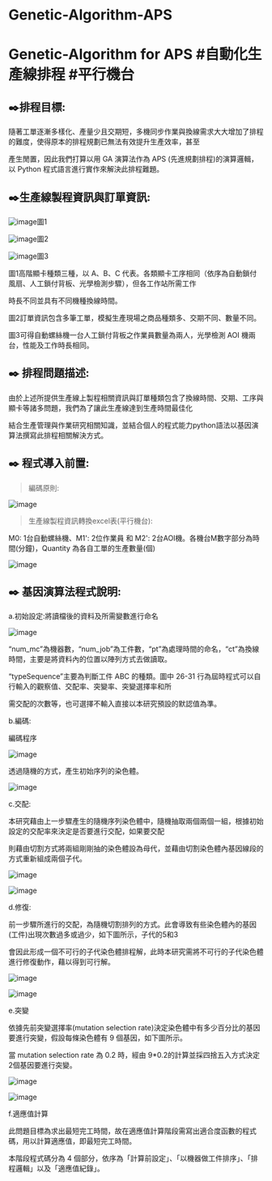 # Genetic-Algorithm-APS
# Genetic-Algorithm for APS #自動化生產線排程 #平行機台 

✒️排程目標: 
---------------------------------------------------------------------------------------------------------------------------------------------------------------------------------
隨著工單逐漸多樣化、產量少且交期短，多機同步作業與換線需求大大增加了排程的難度，使得原本的排程規劃已無法有效提升生產效率，甚至

產生閒置，因此我們打算以用 GA 演算法作為 APS (先進規劃排程)的演算邏輯，以 Python 程式語言進行實作來解決此排程難題。

✒️生產線製程資訊與訂單資訊:
---------------------------------------------------------------------------------------------------------------------------------------------------------------------------------
![image](https://user-images.githubusercontent.com/68886395/158193978-0402b276-8bfe-423b-9c65-15ba9304b01a.png)圖1 

![image](https://user-images.githubusercontent.com/68886395/158196237-71a49176-3093-4932-bbab-f3a46171610e.png)圖2

![image](https://user-images.githubusercontent.com/68886395/158204879-2d0fce92-8c37-4f38-82c0-6cb6fcc82f34.png)圖3

圖1高階顯卡種類三種，以 A、B、C 代表。各類顯卡工序相同（依序為自動鎖付風扇、人工鎖付背板、光學檢測步驟），但各工作站所需工作

時長不同並具有不同機種換線時間。

圖2訂單資訊包含多筆工單，模擬生產現場之商品種類多、交期不同、數量不同。

圖3可得自動螺絲機一台人工鎖付背板之作業員數量為兩人，光學檢測 AOI 機兩台，性能及工作時長相同。

✒️ 排程問題描述:
---------------------------------------------------------------------------------------------------------------------------------------------------------------------------------
由於上述所提供生產線上製程相關資訊與訂單種類包含了換線時間、交期、工序與顯卡等諸多問題，我們為了讓此生產線達到生產時間最佳化

結合生產管理與作業研究相關知識，並結合個人的程式能力python語法以基因演算法撰寫此排程相關解決方式。

✒️ 程式導入前置:
---------------------------------------------------------------------------------------------------------------------------------------------------------------------------------
>編碼原則:

![image](https://user-images.githubusercontent.com/68886395/158203159-c700fcb3-7e65-44f5-8325-04214134d3f6.png)

>生產線製程資訊轉換excel表(平行機台):

M0: 1台自動螺絲機、M1': 2位作業員 和 M2': 2台AOI機。各機台M數字部分為時間(分鐘)，Quantity 為各自工單的生產數量(個)

![image](https://user-images.githubusercontent.com/68886395/158203628-b995496e-0104-4e72-aff9-0763f71dc580.png)

✒️ 基因演算法程式說明:
---------------------------------------------------------------------------------------------------------------------------------------------------------------------------------
a.初始設定:將讀檔後的資料及所需變數進行命名

![image](https://user-images.githubusercontent.com/68886395/158207172-2f2f9023-e779-4f31-98ef-2effae28b7fe.png)

“num_mc”為機器數，“num_job”為工件數，“pt”為處理時間的命名，“ct”為換線時間，主要是將資料內的位置以陣列方式去做讀取。

“typeSequence”主要為判斷工件 ABC 的種類。圖中 26-31 行為屆時程式可以自行輸入的觀察值、交配率、突變率、突變選擇率和所

需交配的次數等，也可選擇不輸入直接以本研究預設的默認值為準。

b.編碼:

編碼程序

![image](https://user-images.githubusercontent.com/68886395/158208361-cc726e95-33e4-49b7-8c91-f7ef77249038.png)

透過隨機的方式，產生初始序列的染色體。

![image](https://user-images.githubusercontent.com/68886395/158208411-14fb3725-e97d-4c46-9992-f8421d4bd714.png)

c.交配:

本研究藉由上一步驟產生的隨機序列染色體中，隨機抽取兩個兩個一組，根據初始設定的交配率來決定是否要進行交配，如果要交配

則藉由切割方式將兩組剛剛抽的染色體設為母代，並藉由切割染色體內基因線段的方式重新組成兩個子代。

![image](https://user-images.githubusercontent.com/68886395/158209023-3c7711cd-9d64-4a6e-893e-32e1519c503b.png)

![image](https://user-images.githubusercontent.com/68886395/158209048-d5e807aa-bac6-40e0-a831-835bcdd84809.png)

d.修復:

前一步驟所進行的交配，為隨機切割排列的方式。此會導致有些染色體內的基因(工件)出現次數過多或過少，如下圖所示，子代的5和3

會因此形成一個不可行的子代染色體排程解，此時本研究需將不可行的子代染色體進行修復動作，藉以得到可行解。

![image](https://user-images.githubusercontent.com/68886395/158209637-476e54e0-bb5b-4ffc-9567-a2fb229ce45a.png)

![image](https://user-images.githubusercontent.com/68886395/158209691-e8a94a38-a78d-4b44-83b2-2d9b06996166.png)

e.突變

依據先前突變選擇率(mutation selection rate)決定染色體中有多少百分比的基因要進行突變，假設每條染色體有 9 個基因，如下圖所示。

當 mutation selection rate 為 0.2 時，經由 9*0.2的計算並採四捨五入方式決定2個基因要進行突變。

![image](https://user-images.githubusercontent.com/68886395/158210506-10365c6d-5134-4067-980b-11909012b4a7.png)

![image](https://user-images.githubusercontent.com/68886395/158210538-edc1b6e1-20e2-4666-ae37-b72e14bd66be.png)

f.適應值計算

此問題目標為求出最短完工時間，故在適應值計算階段需寫出適合度函數的程式碼，用以計算適應值，即最短完工時間。

本階段程式碼分為 4 個部分，依序為「計算前設定」、「以機器做工件排序」、「排程邏輯」以及「適應值紀錄」。
